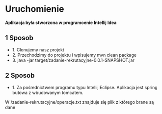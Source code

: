  
<h1> 
Uruchomienie</h1>
<p><b>Aplikacja była stworzona w programoenie Intellij Idea</b></p><p>

 
<h2> 1 Sposob</h2>
<ul>
<li>1. Clonujemy nasz projekt </li>
<li>2. Przechodzimy do projektu i wpisujemy mvn clean package</li>
<li>3. java -jar target/zadanie-rekrutacyjne-0.0.1-SNAPSHOT.jar</li>
</ul>

<h2> 2 Sposob</h2>
<ul>
<li>1. Za pośrednictwem programu typu Intellij Eclipse. Aplikacja jest spring butowa z wbudowanym tomcatem. </li>
</ul>
W /zadanie-rekrutacyjne/operacje.txt znajduje się plik z którego brane są dane

